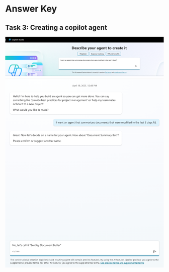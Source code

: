 # Answer Key

## Task 3: Creating a copilot agent
![NLP Agent Creation](images/NLPDeclarativeAgent.png)
![Name your Copilot Agent](images/NamingTheCopilot.png)